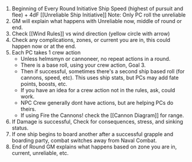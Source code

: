 1. Beginning of Every Round Initiative
	Ship Speed (highest of pursuit and flee) + 4dF [[Unreliable Ship Initiative]]
	Note: Only PC roll the unreliable
2. GM will explain what happens with Unreliable now, middle of round or end.
3. Check [[Wind Rules]] vs wind direction (yellow circle with arrow)
4. Check any complications, zones, or current you are in, this could happen now or at the end.
5. Each PC takes 1 crew action
   - Unless helmsmyn or cannoneer, no repeat actions in a round.  
   - There is a base roll, using your crew action, Goal 3.  
   - Then if successful, sometimes there's a second ship based roll (for cannons, speed, etc).  This uses ship stats, but PCs may add fate points, boosts, etc.  
   - If you have an idea for a crew action not in the rules, ask, could work. 
   - NPC Crew generally dont have actions, but are helping PCs do theirs.
   - If using Fire the Cannons! check the [[Cannon Diagram]] for range.
1. If Damage is successful, Check for consequences, stress, and sinking status. 
2. If one ship begins to board another after a successful grapple and boarding party, combat switches away from Naval Combat.
3. End of Round GM explains what happens based on zone you are in, current, unreliable, etc.






